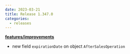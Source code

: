 ```yaml
---
date: 2023-03-21
title: Release 1.347.0
categories:
  - releases
---
```


**<u>features/improvements</u>**

- new field `expirationDate` on object `AfterSalesOperation`
